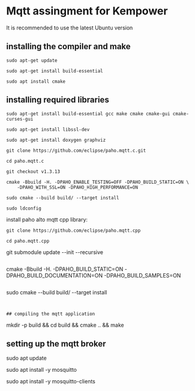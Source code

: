 # Mqtt assingment for Kempower
It is recommended to use the latest Ubuntu version

## installing the compiler and make
```
sudo apt-get update
```
```
sudo apt-get install build-essential
```
```
sudo apt install cmake
```

## installing required libraries


```
sudo apt-get install build-essential gcc make cmake cmake-gui cmake-curses-gui
```

```
sudo apt-get install libssl-dev
```

```
sudo apt-get install doxygen graphviz
```

```
git clone https://github.com/eclipse/paho.mqtt.c.git
```
```
cd paho.mqtt.c
```
```
git checkout v1.3.13
```
```
cmake -Bbuild -H. -DPAHO_ENABLE_TESTING=OFF -DPAHO_BUILD_STATIC=ON \
    -DPAHO_WITH_SSL=ON -DPAHO_HIGH_PERFORMANCE=ON
```

```
sudo cmake --build build/ --target install
``` 

```
sudo ldconfig
```




install paho alto mqtt cpp library:
```
git clone https://github.com/eclipse/paho.mqtt.cpp
```
```
cd paho.mqtt.cpp

```
git submodule update --init --recursive

```

```
cmake -Bbuild -H. -DPAHO_BUILD_STATIC=ON -DPAHO_BUILD_DOCUMENTATION=ON -DPAHO_BUILD_SAMPLES=ON

```

```
sudo cmake --build build/ --target install

```


## compiling the mqtt application

```
mkdir -p build && cd build && cmake .. && make


## setting up the mqtt broker

sudo apt update 

sudo apt install -y mosquitto

sudo apt install -y mosquitto-clients
```

